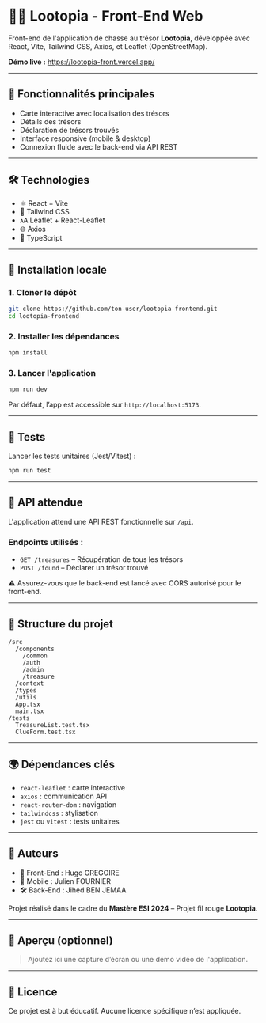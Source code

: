 # 🏴‍☠️ Lootopia - Front-End Web

Front-end de l'application de chasse au trésor **Lootopia**, développée avec React, Vite, Tailwind CSS, Axios, et Leaflet (OpenStreetMap).

**Démo live :** <https://lootopia-front.vercel.app/>

---

## 🚀 Fonctionnalités principales

- Carte interactive avec localisation des trésors
- Détails des trésors
- Déclaration de trésors trouvés
- Interface responsive (mobile & desktop)
- Connexion fluide avec le back-end via API REST

---

## 🛠️ Technologies

- ⚛️ React + Vite
- 🎨 Tailwind CSS
- 🗚️ Leaflet + React-Leaflet
- 🌐 Axios
- 🧠 TypeScript

---

## 📆 Installation locale

### 1. Cloner le dépôt

```bash
git clone https://github.com/ton-user/lootopia-frontend.git
cd lootopia-frontend
```

### 2. Installer les dépendances

```bash
npm install
```

### 3. Lancer l'application

```bash
npm run dev
```

Par défaut, l’app est accessible sur `http://localhost:5173`.

---

## 🥪 Tests

Lancer les tests unitaires (Jest/Vitest) :

```bash
npm run test
```

---

## 🔗 API attendue

L'application attend une API REST fonctionnelle sur `/api`.

### Endpoints utilisés :

- `GET /treasures` – Récupération de tous les trésors
- `POST /found` – Déclarer un trésor trouvé

⚠️ Assurez-vous que le back-end est lancé avec CORS autorisé pour le front-end.

---

## 📁 Structure du projet

```
/src
  /components
    /common
    /auth
    /admin
    /treasure
  /context
  /types
  /utils
  App.tsx
  main.tsx
/tests
  TreasureList.test.tsx
  ClueForm.test.tsx
```

---

## 🌍 Dépendances clés

- `react-leaflet` : carte interactive
- `axios` : communication API
- `react-router-dom` : navigation
- `tailwindcss` : stylisation
- `jest` ou `vitest` : tests unitaires

---

## 🤝 Auteurs

- 🎨 Front-End : Hugo GREGOIRE
- 📱 Mobile : Julien FOURNIER
- 🛠️ Back-End : Jihed BEN JEMAA

Projet réalisé dans le cadre du **Mastère ESI 2024** – Projet fil rouge **Lootopia**.

---

## 📸 Aperçu (optionnel)

> Ajoutez ici une capture d’écran ou une démo vidéo de l'application.

---

## 📝 Licence

Ce projet est à but éducatif. Aucune licence spécifique n’est appliquée.
